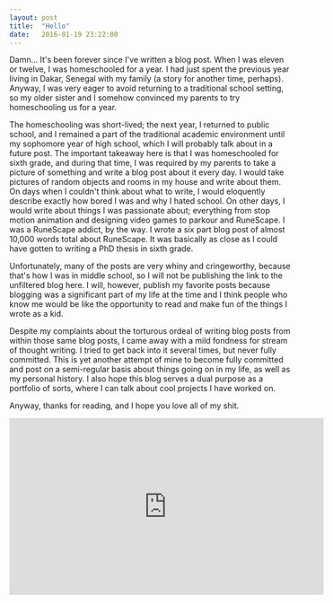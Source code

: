 ```yaml
---
layout: post
title:  "Hello"
date:   2016-01-19 23:22:00
---
```


<!--<span class="image featured"><img src="/images/pic03.jpg" alt=""></span>-->
Damn... It's been forever since I've written a blog post. When I was eleven or twelve, I was homeschooled for a year. I had just spent the previous year living in Dakar, Senegal with my family (a story for another time, perhaps). Anyway, I was very eager to avoid returning to a traditional school setting, so my older sister and I somehow convinced my parents to try homeschooling us for a year.

The homeschooling was short-lived; the next year, I returned to public school, and I remained a part of the traditional academic environment until my sophomore year of high school, which I will probably talk about in a future post. The important takeaway here is that I was homeschooled for sixth grade, and during that time, I was required by my parents to take a picture of something and write a blog post about it every day. I would take pictures of random objects and rooms in my house and write about them. On days when I couldn't think about what to write, I would eloquently describe exactly how bored I was and why I hated school. On other days, I would write about things I was passionate about; everything from stop motion animation and designing video games to parkour and RuneScape. I was a RuneScape addict, by the way. I wrote a six part blog post of almost 10,000 words total about RuneScape. It was basically as close as I could have gotten to writing a PhD thesis in sixth grade.

Unfortunately, many of the posts are very whiny and cringeworthy, because that's how I was in middle school, so I will not be publishing the link to the unfiltered blog here. I will, however, publish my favorite posts because blogging was a significant part of my life at the time and I think people who know me would be like the opportunity to read and make fun of the things I wrote as a kid.

Despite my complaints about the torturous ordeal of writing blog posts from within those same blog posts, I came away with a mild fondness for stream of thought writing. I tried to get back into it several times, but never fully committed. This is yet another attempt of mine to become fully committed and post on a semi-regular basis about things going on in my life, as well as my personal history. I also hope this blog serves a dual purpose as a portfolio of sorts, where I can talk about cool projects I have worked on.

Anyway, thanks for reading, and I hope you love all of my shit.
<iframe width="560" height="315" src="https://www.youtube.com/embed/bigsk2g7xO8?start=86&end=103" frameborder="0" allowfullscreen></iframe>
